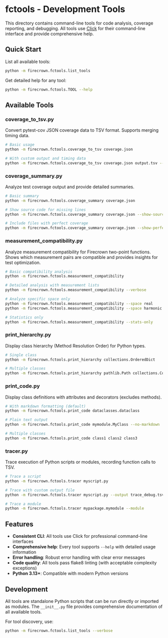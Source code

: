 # fctools - Development Tools

This directory contains command-line tools for code analysis, coverage reporting, and debugging. All tools use [Click](https://click.palletsprojects.com/) for their command-line interface and provide comprehensive help.

## Quick Start

List all available tools:

```bash
python -m firecrown.fctools.list_tools
```

Get detailed help for any tool:

```bash
python -m firecrown.fctools.TOOL --help
```

## Available Tools

### coverage_to_tsv.py

Convert pytest-cov JSON coverage data to TSV format. Supports merging timing data.

```bash
# Basic usage
python -m firecrown.fctools.coverage_to_tsv coverage.json

# With custom output and timing data
python -m firecrown.fctools.coverage_to_tsv coverage.json output.tsv --timing timing.json
```

### coverage_summary.py

Analyze test coverage output and provide detailed summaries.

```bash
# Basic summary
python -m firecrown.fctools.coverage_summary coverage.json

# Show source code for missing lines
python -m firecrown.fctools.coverage_summary coverage.json --show-source

# Include files with perfect coverage
python -m firecrown.fctools.coverage_summary coverage.json --show-perfect
```

### measurement_compatibility.py

Analyze measurement compatibility for Firecrown two-point functions. Shows which measurement pairs are compatible and provides insights for test optimization.

```bash
# Basic compatibility analysis
python -m firecrown.fctools.measurement_compatibility

# Detailed analysis with measurement lists
python -m firecrown.fctools.measurement_compatibility --verbose

# Analyze specific space only
python -m firecrown.fctools.measurement_compatibility --space real
python -m firecrown.fctools.measurement_compatibility --space harmonic

# Statistics only
python -m firecrown.fctools.measurement_compatibility --stats-only
```

### print_hierarchy.py

Display class hierarchy (Method Resolution Order) for Python types.

```bash
# Single class
python -m firecrown.fctools.print_hierarchy collections.OrderedDict

# Multiple classes
python -m firecrown.fctools.print_hierarchy pathlib.Path collections.Counter
```

### print_code.py

Display class definitions with attributes and decorators (excludes methods).

```bash
# With markdown formatting (default)
python -m firecrown.fctools.print_code dataclasses.dataclass

# Plain text output
python -m firecrown.fctools.print_code mymodule.MyClass --no-markdown

# Multiple classes
python -m firecrown.fctools.print_code class1 class2 class3
```

### tracer.py

Trace execution of Python scripts or modules, recording function calls to TSV.

```bash
# Trace a script
python -m firecrown.fctools.tracer myscript.py

# Trace with custom output file
python -m firecrown.fctools.tracer myscript.py --output trace_debug.tsv

# Trace a module
python -m firecrown.fctools.tracer mypackage.mymodule --module
```

## Features

- **Consistent CLI**: All tools use Click for professional command-line interfaces
- **Comprehensive help**: Every tool supports `--help` with detailed usage information  
- **Error handling**: Robust error handling with clear error messages
- **Code quality**: All tools pass flake8 linting (with acceptable complexity exceptions)
- **Python 3.13+**: Compatible with modern Python versions

## Development

All tools are standalone Python scripts that can be run directly or imported as modules. The `__init__.py` file provides comprehensive documentation of all available tools.

For tool discovery, use:

```bash
python -m firecrown.fctools.list_tools --verbose
```
